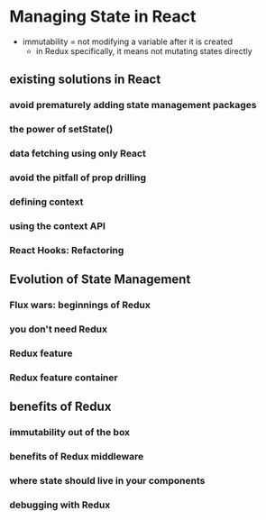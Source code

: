# Managing State in React

- immutability = not modifying a variable after it is created
    - in Redux specifically, it means not mutating states directly


## existing solutions in React

### avoid prematurely adding state management packages 

### the power of setState()

### data fetching using only React 

### avoid the pitfall of prop drilling 

### defining context 

### using the context API 

### React Hooks: Refactoring 

## Evolution of State Management 

### Flux wars: beginnings of Redux 

### you don't need Redux 

### Redux feature

### Redux feature container

## benefits of Redux

### immutability out of the box

### benefits of Redux middleware

### where state should live in your components

### debugging with Redux

